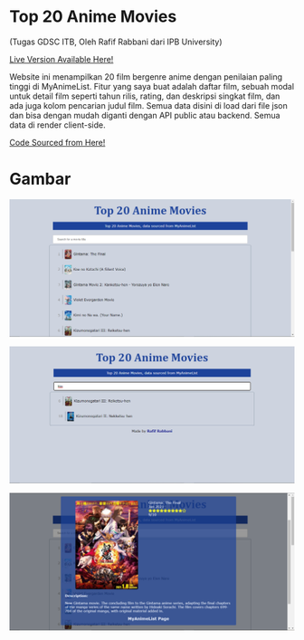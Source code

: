 # Top 20 Anime Movies
(Tugas GDSC ITB, Oleh Rafif Rabbani dari IPB University)

[Live Version Available Here!](https://tugas-day-4.vercel.app)

Website ini menampilkan 20 film bergenre anime dengan penilaian paling tinggi di MyAnimeList. Fitur yang saya buat adalah daftar film, sebuah modal untuk detail film seperti tahun rilis, rating, dan deskripsi singkat film, dan ada juga kolom pencarian judul film. Semua data disini di load dari file json dan bisa dengan mudah diganti dengan API public atau backend. Semua data di render client-side.

[Code Sourced from Here!](https://github.com/misaalanshori/GDSC-Website-List-Movie)

# Gambar

![Front Page](https://github.com/generasirabbani/tugas-day-3/blob/master/GHImg/mainpage.png?raw=true)

![Search Feature](https://github.com/generasirabbani/tugas-day-3/blob/master/GHImg/searchfeature.png?raw=true)

![Movie Modal](https://github.com/generasirabbani/tugas-day-3/blob/master/GHImg/modalfeature.png?raw=true)
